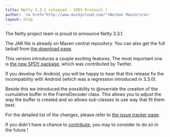 ```yaml
---
title: Netty 3.3.1 released - SPDY Protocol !
author: '<a href="http://www.murkycloud.com/">Norman Maurer</a>'
layout: blog
---
```


The Netty project team is proud to announce Netty 3.3.1.

The JAR file is already on Maven central repository. You can also get the full tarball from [the download page](/downloads/).

This version introduces a couple exciting features. The most important one is [the new SPDY package](http://netty.io/docs/stable/api/org/jboss/netty/handler/codec/spdy/package-summary.html), which was contributed by Twitter.

If you develop for Android, you will be happy to hear that this release fix the incompability with Android (which was a regression introduced in 3.3.0). 

Beside this we introduced the possibility to @override the creation of the cumulative buffer in the FrameDecoder class. This allows you to adjust the way the buffer is created and so allows sub-classes to use way that fit them best. 

For the detailed list of the changes, please refer to [the issue tracker page](https://github.com/netty/netty/issues?milestone=5&state=closed).

If you didn't have a chance to [contribute](/community/), you may to consider to do so in the future !

